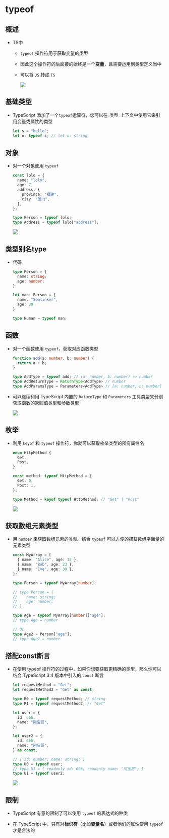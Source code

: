 # typeof

## 概述

  - TS中

      - `typeof` 操作符用于获取变量的类型

      - 因此这个操作符的后面接的始终是一个**变量**，且需要运用到类型定义当中

      - 可以将 `JS` 转成 `TS`

        ![](image/image_p5Tywr7-oi.png)

## 基础类型

  - TypeScript 添加了一个`typeof`运算符，您可以在\_类型\_上下文中使用它来引用变量或属性的类型

    ```ts
    let s = "hello";
    let n: typeof s; // let n: string
    ```

## 对象

  - 对一个对象使用 `typeof`

    ```ts
    const lolo = {
      name: "lolo",
      age: 7,
      address: {
        province: "福建",
        city: "厦门",
      },
    };

    type Person = typeof lolo;
    type Address = typeof lolo["address"];

    ```

    ![](image/image_k2abfYmhu0.png)

## 类型别名type

  - 代码

    ```ts
    type Person = {
      name: string;
      age: number;
    }

    let man: Person = {
      name: "Semlinker",
      age: 30
    }

    type Human = typeof man;
    ```

## 函数

  - 对一个函数使用 `typeof`，获取对应函数类型

    ```ts
    function add(a: number, b: number) {
      return a + b;
    }

    type AddType = typeof add; // (a: number, b: number) => number
    type AddReturnType = ReturnType<AddType> // number
    type AddParamsType = Parameters<AddType> // [a: number, b: number]
    ```

  - 可以继续利用 TypeScript 内置的 `ReturnType` 和 `Parameters` 工具类型来分别获取函数的返回值类型和参数类型

    ![](image/image_CEk5DfFn6W.png)

## 枚举

  - 利用 `keyof` 和 `typeof` 操作符，你就可以获取枚举类型的所有属性名

    ```ts
    enum HttpMethod {
      Get,
      Post,
    }

    const method: typeof HttpMethod = {
      Get: 0,
      Post: 1,
    };

    type Method = keyof typeof HttpMethod; // "Get" | "Post"
    ```

    ![](image/image_46937I9RVa.png)

## 获取数组元素类型

  - 用 `number` 来获取数组元素的类型。结合 `typeof` 可以方便的捕获数组字面量的元素类型

    ```ts
    const MyArray = [
      { name: "Alice", age: 15 },
      { name: "Bob", age: 23 },
      { name: "Eve", age: 38 },
    ];

    type Person = typeof MyArray[number];

    // type Person = {
    //    name: string;
    //    age: number;
    // }

    type Age = typeof MyArray[number]["age"];
    // type Age = number

    // Or
    type Age2 = Person["age"];
    // type Age2 = number
    ```

## 搭配const断言

  - 在使用 typeof 操作符的过程中，如果你想要获取更精确的类型，那么你可以结合 TypeScript 3.4 版本中引入的 `const` 断言

    ```ts
    let requestMethod = "Get";
    let requestMethod2 = "Get" as const;

    type R0 = typeof requestMethod; // string
    type R1 = typeof requestMethod2; // "Get"
    ```

    ```ts
    let user = {
      id: 666,
      name: "阿宝哥",
    };

    let user2 = {
      id: 666,
      name: "阿宝哥",
    } as const;

    // { id: number; name: string; }
    type U0 = typeof user;
    // type U1 = { readonly id: 666; readonly name: "阿宝哥"; }
    type U1 = typeof user2;
    ```

    ![](image/image_SoC6sf4Dck.png)

## 限制

  - TypeScript 有意的限制了可以使用 `typeof` 的表达式的种类

  - 在 TypeScript 中，只有对**标识符**（比如**变量名**）或者他们的属性使用 `typeof` 才是合法的
